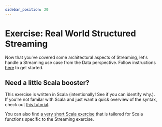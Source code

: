 ```yaml
---
sidebar_position: 20
---
```



# Exercise: Real World Structured Streaming

Now that you've covered some architectural aspects of Streaming, let's handle a Streaming use case from the Data perspective. Follow instructions [here](https://github.com/data-derp/small-exercises/tree/master/real-world-structured-streaming) to get started.

## Need a little Scala booster?
This exercise is written in Scala (intentionally! See if you can identify why.). If you're not familar with Scala and just want a quick overview of the syntax, check out [this tutorial](https://www.scala-exercises.org/std_lib/asserts). 

You can also find [a very short Scala exercise](https://github.com/data-derp/small-exercises/tree/master/basic-scala) that is tailored for Scala functions specific to the Streaming exercise.